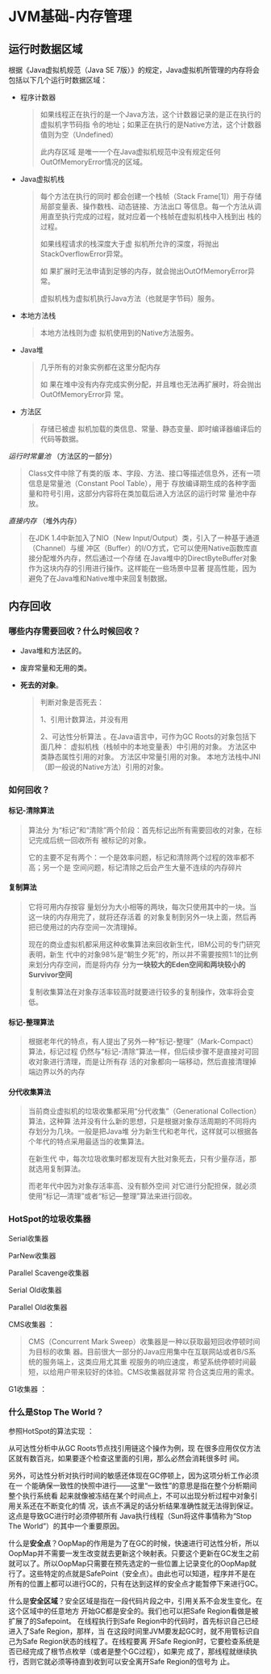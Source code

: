 # JVM基础-内存管理

## 运行时数据区域

根据《Java虚拟机规范（Java SE 7版）》的规定，Java虚拟机所管理的内存将会包括以下几个运行时数据区域：

- 程序计数器 

  > 如果线程正在执行的是一个Java方法，这个计数器记录的是正在执行的虚拟机字节码指 令的地址；如果正在执行的是Native方法，这个计数器值则为空（Undefined）
  >
  > 此内存区域 是唯一一个在Java虚拟机规范中没有规定任何OutOfMemoryError情况的区域。

- Java虚拟机栈 

  > 每个方法在执行的同时 都会创建一个栈帧（Stack Frame[1]）用于存储局部变量表、操作数栈、动态链接、方法出口 等信息。每一个方法从调用直至执行完成的过程，就对应着一个栈帧在虚拟机栈中入栈到出 栈的过程。 
  >
  > 如果线程请求的栈深度大于虚 拟机所允许的深度，将抛出StackOverflowError异常。
  >
  > 如 果扩展时无法申请到足够的内存，就会抛出OutOfMemoryError异常。
  >
  > 虚拟机栈为虚拟机执行Java方法（也就是字节码）服务。

- 本地方法栈 

  > 本地方法栈则为虚 拟机使用到的Native方法服务。

- Java堆

  > 几乎所有的对象实例都在这里分配内存
  >
  > 如 果在堆中没有内存完成实例分配，并且堆也无法再扩展时，将会抛出OutOfMemoryError异 常。

- 方法区 

  > 存储已被虚 拟机加载的类信息、常量、静态变量、即时编译器编译后的代码等数据。


*运行时常量池* （方法区的一部分）

> Class文件中除了有类的版 本、字段、方法、接口等描述信息外，还有一项信息是常量池（Constant Pool Table），用于 存放编译期生成的各种字面量和符号引用，这部分内容将在类加载后进入方法区的运行时常 量池中存放。 

*直接内存* （堆外内存）

> 在JDK 1.4中新加入了NIO（New Input/Output）类，引入了一种基于通道（Channel）与缓 冲区（Buffer）的I/O方式，它可以使用Native函数库直接分配堆外内存，然后通过一个存储 在Java堆中的DirectByteBuffer对象作为这块内存的引用进行操作。这样能在一些场景中显著 提高性能，因为避免了在Java堆和Native堆中来回复制数据。 



## 内存回收

### 哪些内存需要回收？什么时候回收？

- Java堆和方法区的。

- 废弃常量和无用的类。

- **死去的对象**。

  > 判断对象是否死去：
  >
  > 1、引用计数算法，并没有用
  >
  > 2、可达性分析算法 。在Java语言中，可作为GC Roots的对象包括下面几种： 虚拟机栈（栈帧中的本地变量表）中引用的对象。 方法区中类静态属性引用的对象。 方法区中常量引用的对象。 本地方法栈中JNI（即一般说的Native方法）引用的对象。

### 如何回收？ 

#### 标记-清除算法 

> 算法分 为“标记”和“清除”两个阶段：首先标记出所有需要回收的对象，在标记完成后统一回收所有 被标记的对象。
>
> 它的主要不足有两个：一个是效率问题，标记和清除两个过程的效率都不高；另一个是 空间问题，标记清除之后会产生大量不连续的内存碎片

#### 复制算法 

> 它将可用内存按容 量划分为大小相等的两块，每次只使用其中的一块。当这一块的内存用完了，就将还存活着 的对象复制到另外一块上面，然后再把已使用过的内存空间一次清理掉。
>
> 现在的商业虚拟机都采用这种收集算法来回收新生代，IBM公司的专门研究表明，新生 代中的对象98%是“朝生夕死”的，所以并不需要按照1:1的比例来划分内存空间，而是将内存 分为**一块较大的Eden空间和两块较小的Survivor空间**
>
> 复制收集算法在对象存活率较高时就要进行较多的复制操作，效率将会变低。

#### 标记-整理算法 

> 根据老年代的特点，有人提出了另外一种“标记-整理”（Mark-Compact）算法，标记过程 仍然与“标记-清除”算法一样，但后续步骤不是直接对可回收对象进行清理，而是让所有存 活的对象都向一端移动，然后直接清理掉端边界以外的内存

#### 分代收集算法 

> 当前商业虚拟机的垃圾收集都采用“分代收集”（Generational Collection）算法，这种算 法并没有什么新的思想，只是根据对象存活周期的不同将内存划分为几块。一般是把Java堆 分为新生代和老年代，这样就可以根据各个年代的特点采用最适当的收集算法。
>
> 在新生代 中，每次垃圾收集时都发现有大批对象死去，只有少量存活，那就选用复制算法。
>
> 而老年代中因为对象存活率高、没有额外空间 对它进行分配担保，就必须使用“标记—清理”或者“标记—整理”算法来进行回收。

### HotSpot的垃圾收集器

Serial收集器

ParNew收集器 

Parallel Scavenge收集器 

Serial Old收集器 

Parallel Old收集器 

CMS收集器 ：

> CMS（Concurrent Mark Sweep）收集器是一种以获取最短回收停顿时间为目标的收集 器。目前很大一部分的Java应用集中在互联网站或者B/S系统的服务端上，这类应用尤其重 视服务的响应速度，希望系统停顿时间最短，以给用户带来较好的体验。CMS收集器就非常 符合这类应用的需求。 

G1收集器 ：



### 什么是Stop The World？

参照HotSpot的算法实现 ：

从可达性分析中从GC Roots节点找引用链这个操作为例，现 在很多应用仅仅方法区就有数百兆，如果要逐个检查这里面的引用，那么必然会消耗很多时 间。 

另外，可达性分析对执行时间的敏感还体现在GC停顿上，因为这项分析工作必须在一 个能确保一致性的快照中进行——这里“一致性”的意思是指在整个分析期间整个执行系统看 起来就像被冻结在某个时间点上，不可以出现分析过程中对象引用关系还在不断变化的情 况，该点不满足的话分析结果准确性就无法得到保证。这点是导致GC进行时必须停顿所有 Java执行线程（Sun将这件事情称为“Stop The World”）的其中一个重要原因。

什么是**安全点**？OopMap的作用是为了在GC的时候，快速进行可达性分析，所以OopMap并不需要一发生改变就去更新这个映射表。只要这个更新在GC发生之前就可以了。所以OopMap只需要在预先选定的一些位置上记录变化的OopMap就行了。这些特定的点就是SafePoint（安全点）。由此也可以知道，程序并不是在所有的位置上都可以进行GC的，只有在达到这样的安全点才能暂停下来进行GC。

什么是**安全区域**？安全区域是指在一段代码片段之中，引用关系不会发生变化。在这个区域中的任意地方 开始GC都是安全的。我们也可以把Safe Region看做是被扩展了的Safepoint。 在线程执行到Safe Region中的代码时，首先标识自己已经进入了Safe Region，那样，当 在这段时间里JVM要发起GC时，就不用管标识自己为Safe Region状态的线程了。在线程要离 开Safe Region时，它要检查系统是否已经完成了根节点枚举（或者是整个GC过程），如果完 成了，那线程就继续执行，否则它就必须等待直到收到可以安全离开Safe Region的信号为 止。 

